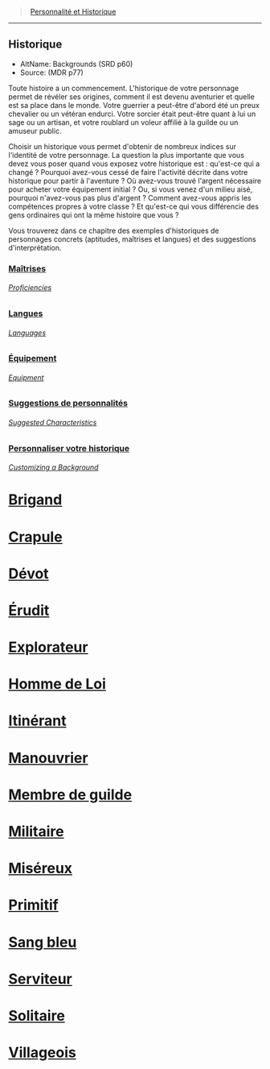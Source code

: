 ﻿---
!Items
Name: Historique
AltName: Backgrounds (SRD p60)
Source: (MDR p77)
Id: backgrounds_hd.md#historique
RootId: backgrounds_hd.md
ParentLink: personnality_background_hd.md#
ParentName: Personnalité et Historique
NameLevel: 2
Attributes: {}
AttributesDictionary: >+
  {}

---
>  [Personnalité et Historique](personnality_background_hd.md#)

---


## Historique

- AltName: Backgrounds (SRD p60)
- Source: (MDR p77)

Toute histoire a un commencement. L'historique de votre personnage permet de révéler ses origines, comment il est devenu aventurier et quelle est sa place dans le monde. Votre guerrier a peut-être d'abord été un preux chevalier ou un vétéran endurci. Votre sorcier était peut-être quant à lui un sage ou un artisan, et votre roublard un voleur affilié à la guilde ou un amuseur public.

Choisir un historique vous permet d'obtenir de nombreux indices sur l'identité de votre personnage. La question la plus importante que vous devez vous poser quand vous exposez votre historique est : qu'est-ce qui a changé ? Pourquoi avez-vous cessé de faire l'activité décrite dans votre historique pour partir à l'aventure ? Où avez-vous trouvé l'argent nécessaire pour acheter votre équipement initial ? Ou, si vous venez d'un milieu aisé, pourquoi n'avez-vous pas plus d'argent ? Comment avez-vous appris les compétences propres à votre classe ? Et qu'est-ce qui vous différencie des gens ordinaires qui ont la même histoire que vous ?

Vous trouverez dans ce chapitre des exemples d'historiques de personnages concrets (aptitudes, maîtrises et langues) et des suggestions d'interprétation.



### [Maîtrises](hd_backgrounds_maitrises.md)

###### _[Proficiencies](hd_backgrounds_maitrises.md)_



### [Langues](hd_backgrounds_langues.md)

###### _[Languages](hd_backgrounds_langues.md)_



### [Équipement](hd_backgrounds_equipement.md)

###### _[Equipment](hd_backgrounds_equipement.md)_



### [Suggestions de personnalités](hd_backgrounds_suggestions_de_personnalites.md)

###### _[Suggested Characteristics](hd_backgrounds_suggestions_de_personnalites.md)_



### [Personnaliser votre historique](hd_backgrounds_personnaliser_votre_historique.md)

###### _[Customizing a Background](hd_backgrounds_personnaliser_votre_historique.md)_



# [Brigand](hd_background_brigand.md)



# [Crapule](hd_background_crapule.md)



# [Dévot](hd_background_devot.md)



# [Érudit](hd_background_erudit.md)



# [Explorateur](hd_background_explorateur.md)



# [Homme de Loi](hd_background_hommedeloi.md)



# [Itinérant](hd_background_itinerant.md)



# [Manouvrier](hd_background_manouvrier.md)



# [Membre de guilde](hd_background_membredeguilde.md)



# [Militaire](hd_background_militaire.md)



# [Miséreux](hd_background_misereux.md)



# [Primitif](hd_background_primitif.md)



# [Sang bleu](hd_background_sangbleu.md)



# [Serviteur](hd_background_serviteur.md)



# [Solitaire](hd_background_solitaire.md)



# [Villageois](hd_background_villageois.md)

